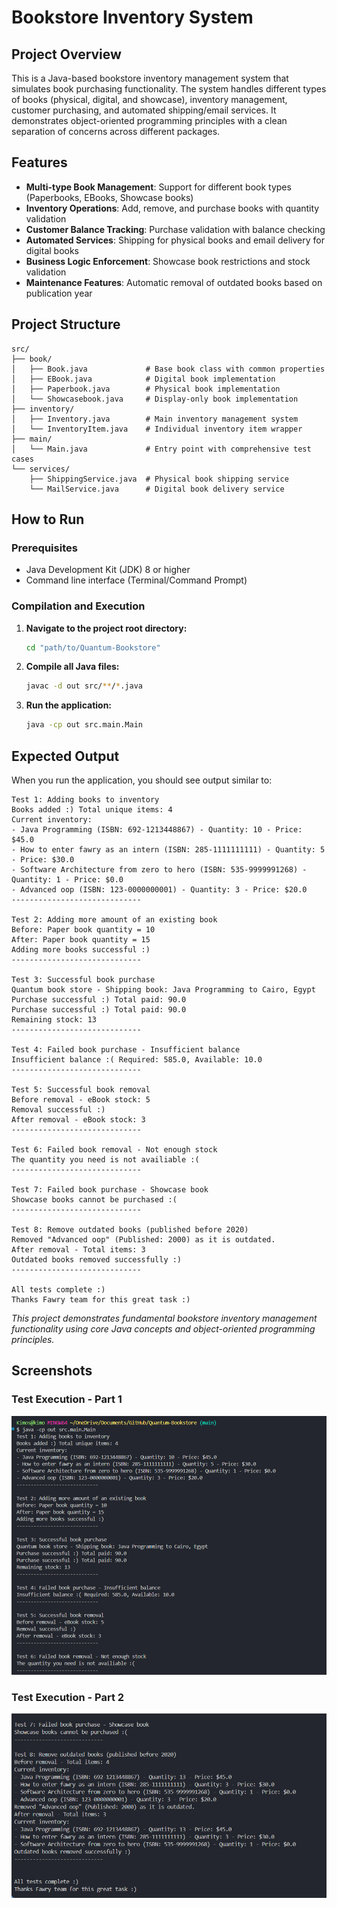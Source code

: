 # Bookstore Inventory System

## Project Overview

This is a Java-based bookstore inventory management system that simulates book purchasing functionality. The system handles different types of books (physical, digital, and showcase), inventory management, customer purchasing, and automated shipping/email services. It demonstrates object-oriented programming principles with a clean separation of concerns across different packages.

## Features

- **Multi-type Book Management**: Support for different book types (Paperbooks, EBooks, Showcase books)
- **Inventory Operations**: Add, remove, and purchase books with quantity validation
- **Customer Balance Tracking**: Purchase validation with balance checking
- **Automated Services**: Shipping for physical books and email delivery for digital books
- **Business Logic Enforcement**: Showcase book restrictions and stock validation
- **Maintenance Features**: Automatic removal of outdated books based on publication year

## Project Structure

```
src/
├── book/
│   ├── Book.java             # Base book class with common properties
│   ├── EBook.java            # Digital book implementation
│   ├── Paperbook.java        # Physical book implementation
│   └── Showcasebook.java     # Display-only book implementation
├── inventory/
│   ├── Inventory.java        # Main inventory management system
│   └── InventoryItem.java    # Individual inventory item wrapper
├── main/
│   └── Main.java             # Entry point with comprehensive test cases
└── services/
    ├── ShippingService.java  # Physical book shipping service
    └── MailService.java      # Digital book delivery service
```

## How to Run

### Prerequisites

- Java Development Kit (JDK) 8 or higher
- Command line interface (Terminal/Command Prompt)

### Compilation and Execution

1. **Navigate to the project root directory:**

   ```bash
   cd "path/to/Quantum-Bookstore"
   ```

2. **Compile all Java files:**

   ```bash
   javac -d out src/**/*.java
   ```

3. **Run the application:**
   ```bash
   java -cp out src.main.Main
   ```

## Expected Output

When you run the application, you should see output similar to:

```
Test 1: Adding books to inventory
Books added :) Total unique items: 4
Current inventory:
- Java Programming (ISBN: 692-1213448867) - Quantity: 10 - Price: $45.0
- How to enter fawry as an intern (ISBN: 285-1111111111) - Quantity: 5 - Price: $30.0
- Software Architecture from zero to hero (ISBN: 535-9999991268) - Quantity: 1 - Price: $0.0
- Advanced oop (ISBN: 123-0000000001) - Quantity: 3 - Price: $20.0
-----------------------------

Test 2: Adding more amount of an existing book
Before: Paper book quantity = 10
After: Paper book quantity = 15
Adding more books successful :)
-----------------------------

Test 3: Successful book purchase
Quantum book store - Shipping book: Java Programming to Cairo, Egypt
Purchase successful :) Total paid: 90.0
Purchase successful :) Total paid: 90.0
Remaining stock: 13
-----------------------------

Test 4: Failed book purchase - Insufficient balance
Insufficient balance :( Required: 585.0, Available: 10.0
-----------------------------

Test 5: Successful book removal
Before removal - eBook stock: 5
Removal successful :)
After removal - eBook stock: 3
-----------------------------

Test 6: Failed book removal - Not enough stock
The quantity you need is not availiable :(
-----------------------------

Test 7: Failed book purchase - Showcase book
Showcase books cannot be purchased :(
-----------------------------

Test 8: Remove outdated books (published before 2020)
Removed "Advanced oop" (Published: 2000) as it is outdated.
After removal - Total items: 3
Outdated books removed successfully :)
-----------------------------

All tests complete :)
Thanks Fawry team for this great task :)
```

_This project demonstrates fundamental bookstore inventory management functionality using core Java concepts and object-oriented programming principles._

## Screenshots

### Test Execution - Part 1
![Test Execution Screenshot 1](screenshots/screenshot1.png)

### Test Execution - Part 2
![Test Execution Screenshot 2](screenshots/screenshot2.png)
